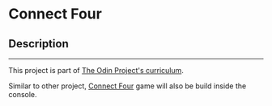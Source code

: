# Connect Four

## Description
------
This project is part of [The Odin Project's curriculum](https://www.theodinproject.com/lessons/ruby-connect-four).

Similar to other project, [Connect Four](https://en.wikipedia.org/wiki/Connect_Four) game will also be build inside the console.
